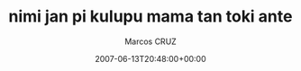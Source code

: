 ---
title: 'nimi jan pi kulupu mama tan toki ante'
posts: 2
hash: 't804'
author: 'Marcos CRUZ'
date: 2007-06-13T20:48:00+00:00
sources:
  - http://forums.tokipona.org/viewtopic.php%3Ft=804.html
---